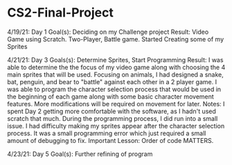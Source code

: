 # CS2-Final-Project


4/19/21: Day 1
Goal(s): Deciding on my Challenge project
Result: Video Game using Scratch. Two-Player, Battle game. Started Creating some of my Sprites

4/21/21: Day 3
Goals(s): Determine Sprites, Start Programming
Result: I was able to determine the the focus of my video game along with choosing the 4 main sprites that will be used. Focusing on animals, I had designed a snake, bat, penguin, and bear to "battle" against each other in a 2 player game. I was able to program the character selection process that would be used in the beginning of each game along with some basic character movement features. More modifications will be required on movement for later. 
Notes: I spent Day 2 getting more comfortable with the software, as I hadn't used scratch that much. During the programming process, I did run into a small issue. I had difficulty making my sprites appear after the character selection process. It was a small programming error which just required a small amount of debugging to fix. 
Important Lesson: Order of code MATTERS.

4/23/21: Day 5
Goal(s): Further refining of program
